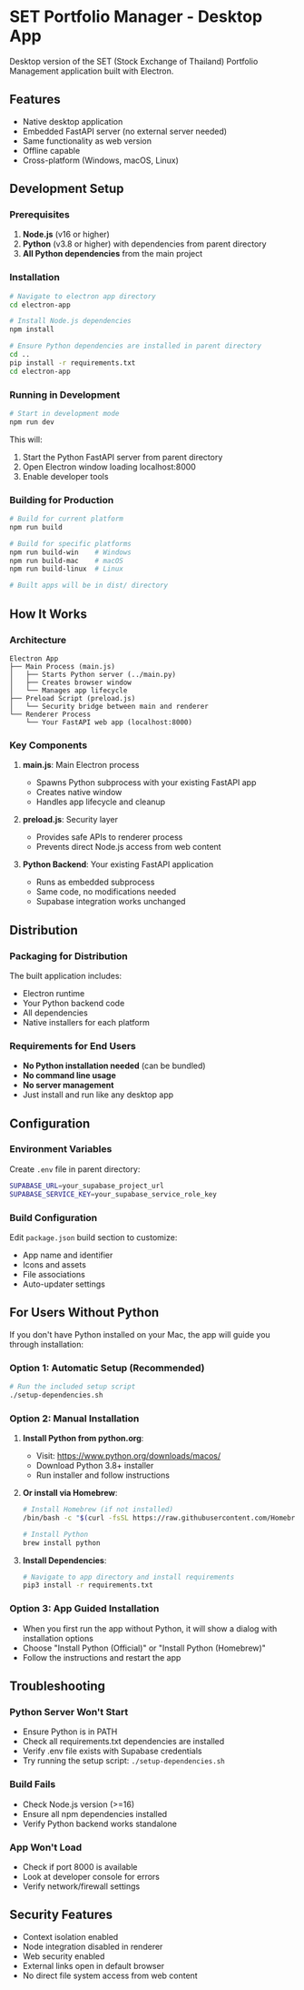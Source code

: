 # SET Portfolio Manager - Desktop App

Desktop version of the SET (Stock Exchange of Thailand) Portfolio Management application built with Electron.

## Features

- Native desktop application
- Embedded FastAPI server (no external server needed)
- Same functionality as web version
- Offline capable
- Cross-platform (Windows, macOS, Linux)

## Development Setup

### Prerequisites

1. **Node.js** (v16 or higher)
2. **Python** (v3.8 or higher) with dependencies from parent directory
3. **All Python dependencies** from the main project

### Installation

```bash
# Navigate to electron app directory
cd electron-app

# Install Node.js dependencies
npm install

# Ensure Python dependencies are installed in parent directory
cd ..
pip install -r requirements.txt
cd electron-app
```

### Running in Development

```bash
# Start in development mode
npm run dev
```

This will:
1. Start the Python FastAPI server from parent directory
2. Open Electron window loading localhost:8000
3. Enable developer tools

### Building for Production

```bash
# Build for current platform
npm run build

# Build for specific platforms
npm run build-win    # Windows
npm run build-mac    # macOS
npm run build-linux  # Linux

# Built apps will be in dist/ directory
```

## How It Works

### Architecture

```
Electron App
├── Main Process (main.js)
│   ├── Starts Python server (../main.py)
│   ├── Creates browser window
│   └── Manages app lifecycle
├── Preload Script (preload.js)
│   └── Security bridge between main and renderer
└── Renderer Process
    └── Your FastAPI web app (localhost:8000)
```

### Key Components

1. **main.js**: Main Electron process
   - Spawns Python subprocess with your existing FastAPI app
   - Creates native window
   - Handles app lifecycle and cleanup

2. **preload.js**: Security layer
   - Provides safe APIs to renderer process
   - Prevents direct Node.js access from web content

3. **Python Backend**: Your existing FastAPI application
   - Runs as embedded subprocess
   - Same code, no modifications needed
   - Supabase integration works unchanged

## Distribution

### Packaging for Distribution

The built application includes:
- Electron runtime
- Your Python backend code
- All dependencies
- Native installers for each platform

### Requirements for End Users

- **No Python installation needed** (can be bundled)
- **No command line usage** 
- **No server management**
- Just install and run like any desktop app

## Configuration

### Environment Variables

Create `.env` file in parent directory:
```bash
SUPABASE_URL=your_supabase_project_url
SUPABASE_SERVICE_KEY=your_supabase_service_role_key
```

### Build Configuration

Edit `package.json` build section to customize:
- App name and identifier
- Icons and assets
- File associations
- Auto-updater settings

## For Users Without Python

If you don't have Python installed on your Mac, the app will guide you through installation:

### Option 1: Automatic Setup (Recommended)
```bash
# Run the included setup script
./setup-dependencies.sh
```

### Option 2: Manual Installation
1. **Install Python from python.org**:
   - Visit: https://www.python.org/downloads/macos/
   - Download Python 3.8+ installer
   - Run installer and follow instructions

2. **Or install via Homebrew**:
   ```bash
   # Install Homebrew (if not installed)
   /bin/bash -c "$(curl -fsSL https://raw.githubusercontent.com/Homebrew/install/HEAD/install.sh)"
   
   # Install Python
   brew install python
   ```

3. **Install Dependencies**:
   ```bash
   # Navigate to app directory and install requirements
   pip3 install -r requirements.txt
   ```

### Option 3: App Guided Installation
- When you first run the app without Python, it will show a dialog with installation options
- Choose "Install Python (Official)" or "Install Python (Homebrew)"
- Follow the instructions and restart the app

## Troubleshooting

### Python Server Won't Start
- Ensure Python is in PATH
- Check all requirements.txt dependencies are installed
- Verify .env file exists with Supabase credentials
- Try running the setup script: `./setup-dependencies.sh`

### Build Fails
- Check Node.js version (>=16)
- Ensure all npm dependencies installed
- Verify Python backend works standalone

### App Won't Load
- Check if port 8000 is available
- Look at developer console for errors
- Verify network/firewall settings

## Security Features

- Context isolation enabled
- Node integration disabled in renderer
- Web security enabled
- External links open in default browser
- No direct file system access from web content